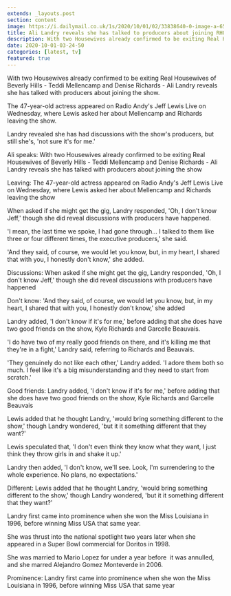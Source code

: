 ```yaml
---
extends: _layouts.post
section: content
image: https://i.dailymail.co.uk/1s/2020/10/01/02/33838640-0-image-a-65_1601516633105.jpg 
title: Ali Landry reveals she has talked to producers about joining RHOBH 
description: With two Housewives already confirmed to be exiting Real Housewives of Beverly Hills - Teddi Mellencamp and Denise Richards - Ali Landry reveals she has talked about joining the show. 
date: 2020-10-01-03-24-50 
categories: [latest, tv] 
featured: true 
--- 
```

With two Housewives already confirmed to be exiting Real Housewives of Beverly Hills - Teddi Mellencamp and Denise Richards - Ali Landry reveals she has talked with producers about joining the show.

The 47-year-old actress appeared on Radio Andy's Jeff Lewis Live on Wednesday, where Lewis asked her about Mellencamp and Richards leaving the show.

Landry revealed she has had discussions with the show's producers, but still she's, 'not sure it's for me.'

Ali speaks: With two Housewives already confirmed to be exiting Real Housewives of Beverly Hills - Teddi Mellencamp and Denise Richards - Ali Landry reveals she has talked with producers about joining the show

Leaving: The 47-year-old actress appeared on Radio Andy's Jeff Lewis Live on Wednesday, where Lewis asked her about Mellencamp and Richards leaving the show

When asked if she might get the gig, Landry responded, 'Oh, I don't know Jeff,' though she did reveal discussions with producers have happened.

'I mean, the last time we spoke, I had gone through... I talked to them like three or four different times, the executive producers,' she said. 

'And they said, of course, we would let you know, but, in my heart, I shared that with you, I honestly don't know,' she added.

Discussions: When asked if she might get the gig, Landry responded, 'Oh, I don't know Jeff,' though she did reveal discussions with producers have happened

Don't know: 'And they said, of course, we would let you know, but, in my heart, I shared that with you, I honestly don't know,' she added

Landry added, 'I don't know if it's for me,' before adding that she does have two good friends on the show, Kyle Richards and Garcelle Beauvais.

'I do have two of my really good friends on there, and it's killing me that they're in a fight,' Landry said, referring to Richards and Beauvais.

'They genuinely do not like each other,' Landry added. 'I adore them both so much. I feel like it's a big misunderstanding and they need to start from scratch.'

Good friends: Landry added, 'I don't know if it's for me,' before adding that she does have two good friends on the show, Kyle Richards and Garcelle Beauvais

Lewis added that he thought Landry, 'would bring something different to the show,' though Landry wondered, 'but it it something different that they want?'

Lewis speculated that, 'I don't even think they know what they want, I just think they throw girls in and shake it up.'

Landry then added, 'I don't know, we'll see. Look, I'm surrendering to the whole experience. No plans, no expectations.'

Different: Lewis added that he thought Landry, 'would bring something different to the show,' though Landry wondered, 'but it it something different that they want?'

Landry first came into prominence when she won the Miss Louisiana in 1996, before winning Miss USA that same year.

She was thrust into the national spotlight two years later when she appeared in a Super Bowl commercial for Doritos in 1998.

She was married to Mario Lopez for under a year before  it was annulled, and she marred Alejandro Gomez Monteverde in 2006. 

Prominence: Landry first came into prominence when she won the Miss Louisiana in 1996, before winning Miss USA that same year

